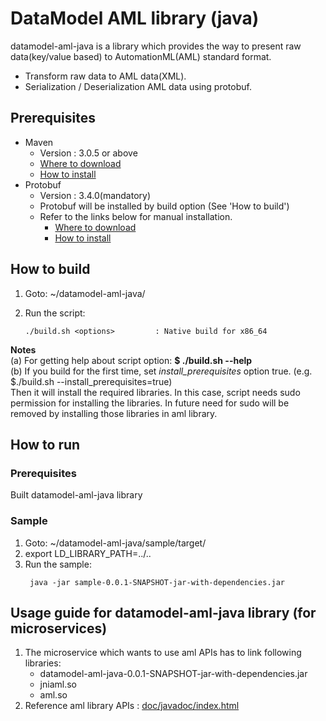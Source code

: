 # DataModel AML library (java)
datamodel-aml-java is a library which provides the way to present raw data(key/value based) to AutomationML(AML) standard format.
 - Transform raw data to AML data(XML).
 - Serialization / Deserialization AML data using protobuf.


## Prerequisites ##
- Maven
  - Version : 3.0.5 or above
  - [Where to download](https://maven.apache.org/download.cgi)
  - [How to install](https://maven.apache.org/install.html)
- Protobuf
  - Version : 3.4.0(mandatory)
  - Protobuf will be installed by build option (See 'How to build')
  - Refer to the links below for manual installation.
    - [Where to download](https://github.com/google/protobuf/releases/tag/v3.4.0)
    - [How to install](https://github.com/google/protobuf/blob/master/src/README.md)

## How to build ##
1. Goto: ~/datamodel-aml-java/
2. Run the script:

   ```
   ./build.sh <options>         : Native build for x86_64
   ```
**Notes** </br>
(a) For getting help about script option: **$ ./build.sh --help** </br>
(b) If you build for the first time, set <i>install_prerequisites</i> option true. (e.g. $./build.sh --install_prerequisites=true)<br> Then it will install the required libraries. In this case, script needs sudo permission for installing the libraries. In future need for sudo will be removed by installing those libraries in aml library.

## How to run ##

### Prerequisites ###
 Built datamodel-aml-java library

### Sample ###
1. Goto: ~/datamodel-aml-java/sample/target/
2. export LD_LIBRARY_PATH=../..
3. Run the sample:
    ```
     java -jar sample-0.0.1-SNAPSHOT-jar-with-dependencies.jar
    ```

## Usage guide for datamodel-aml-java library (for microservices)

1. The microservice which wants to use aml APIs has to link following libraries:</br>
    - datamodel-aml-java-0.0.1-SNAPSHOT-jar-with-dependencies.jar</br>
    - jniaml.so</br>
    - aml.so</br>
2. Reference aml library APIs : [doc/javadoc/index.html](doc/javadoc/index.html)
